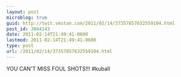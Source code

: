 ```yaml
---
layout: post
microblog: true
guid: http://twit.vmstan.com/2011/02/14/37357857632559104.html
post_id: 3044143
date: 2011-02-14T21:49:41-0600
lastmod: 2011-02-14T21:49:41-0600
type: post
url: /2011/02/14/37357857632559104.html
---
```

YOU CAN'T MISS FOUL SHOTS!!! #kuball
